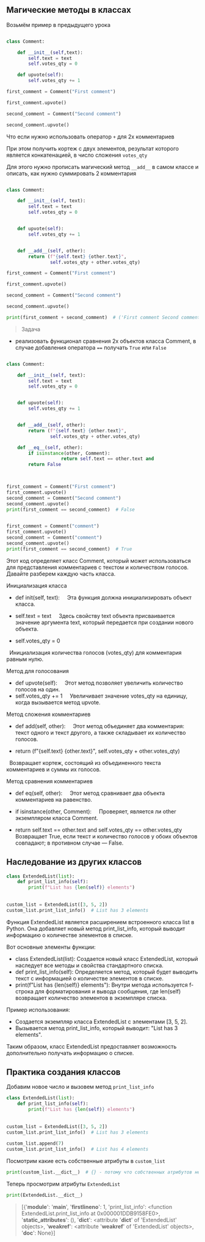 ## Магические методы в классах

Возьмём пример в предыдущего урока

```python

class Comment:  

    def __init__(self,text):  
        self.text = text  
        self.votes_qty = 0  

    def upvote(self):  
        self.votes_qty += 1

first_comment = Comment("First comment")  

first_comment.upvote()  

second_comment = Comment("Second comment")  

second_comment.upvote()

```

Что если нужно использовать оператор `+` для 2х комментариев

При этом получить кортеж с двух элементов, результат которого является конкатенацией, в число сложения `votes_qty`

Для этого нужно прописать магический метод `__add__` в самом классе и описать, как нужно суммировать 2 комментария

```python

class Comment:  

    def __init__(self, text):  
        self.text = text  
        self.votes_qty = 0  


    def upvote(self):  
        self.votes_qty += 1


    def __add__(self, other):  
        return (f"{self.text} {other.text}",  
                self.votes_qty + other.votes_qty)  

first_comment = Comment("First comment")  

first_comment.upvote()  

second_comment = Comment("Second comment")  

second_comment.upvote()  

print(first_comment + second_comment)  # ('First comment Second comment', 2)

```

> Задача

- реализовать функционал сравнения 2х объектов класса Comment, в случае добавления оператора `==` получать `True` или `False`

```python

class Comment:  

    def __init__(self, text):  
        self.text = text  
        self.votes_qty = 0  


    def upvote(self):  
        self.votes_qty += 1  


    def __add__(self, other):  
        return (f"{self.text} {other.text}",  
                self.votes_qty + other.votes_qty)  

    def __eq__(self, other):  
        if isinstance(other, Comment):  
                    return self.text == other.text and                           self.votes_qty == other.votes_qty  
        return False

  

first_comment = Comment("First comment")  
first_comment.upvote()  
second_comment = Comment("Second comment")  
second_comment.upvote()  
print(first_comment == second_comment)  # False
  

first_comment = Comment("comment")  
first_comment.upvote()  
second_comment = Comment("comment")  
second_comment.upvote()  
print(first_comment == second_comment)  # True

```


Этот код определяет класс Comment, который может использоваться для представления комментариев с текстом и количеством голосов. Давайте разберем каждую часть класса.

Инициализация класса

  - def init(self, text):  
  Эта функция должна инициализировать объект класса.

  - self.text = text  
  Здесь свойству text объекта присваивается значение аргумента text, который передается при создании нового объекта.

- self.votes_qty = 0  

  Инициализация количества голосов (votes_qty) для комментария равным нулю.

Метод для голосования

- def upvote(self):  
  Этот метод позволяет увеличить количество голосов на один.
- self.votes_qty += 1  
  Увеличивает значение votes_qty на единицу, когда вызывается метод upvote.

Метод сложения комментариев

  - def add(self, other):  
  Этот метод объединяет два комментария: текст одного и текст другого, а также складывает их количество голосов.

- return (f"{self.text} {other.text}", self.votes_qty + other.votes_qty)  

  Возвращает кортеж, состоящий из объединенного текста комментариев и суммы их голосов.

Метод сравнения комментариев

  - def eq(self, other):  
  Этот метод сравнивает два объекта комментариев на равенство.

  - if isinstance(other, Comment):  
  Проверяет, является ли other экземпляром класса Comment.

- return self.text == other.text and self.votes_qty == other.votes_qty  
  Возвращает True, если текст и количество голосов у обоих объектов совпадают; в противном случае — False.

## Наследование из других классов

```python
class ExtendedList(list):  
    def print_list_info(self):  
        print(f"List has {len(self)} elements")  
  
  
custom_list = ExtendedList([3, 5, 2])  
custom_list.print_list_info()  # List has 3 elements
```

Функция ExtendedList является расширением встроенного класса list в Python. Она добавляет новый метод print_list_info, который выводит информацию о количестве элементов в списке. 

Вот основные элементы функции:

- class ExtendedList(list): Создается новый класс ExtendedList, который наследует все методы и свойства стандартного списка.
- def print_list_info(self): Определяется метод, который будет выводить текст с информацией о количестве элементов в списке.
- print(f"List has {len(self)} elements"): Внутри метода используется f-строка для форматирования и вывода сообщения, где len(self) возвращает количество элементов в экземпляре списка.

Пример использования:
- Создается экземпляр класса ExtendedList с элементами [3, 5, 2].
- Вызывается метод print_list_info, который выводит: "List has 3 elements". 

Таким образом, класс ExtendedList предоставляет возможность дополнительно получать информацию о списке. 

## Практика создания классов

Добавим новое число и вызовем метод `print_list_info`

```python
class ExtendedList(list):  
    def print_list_info(self):  
        print(f"List has {len(self)} elements")  
  
  
custom_list = ExtendedList([3, 5, 2])  
custom_list.print_list_info()  # List has 3 elements
  
custom_list.append(7)  
custom_list.print_list_info()  # List has 4 elements
```

Посмотрим какие есть собственные атрибуты в `custom_list`

```python
print(custom_list.__dict__)  # {} - потому что собственных атрибутов нет
```

Теперь просмотрим атрибуты `ExtendedList`

```python
print(ExtendedList.__dict__)
```

> [{'__module__': '__main__', '__firstlineno__': 1, 'print_list_info': <function ExtendedList.print_list_info at 0x000001DDB9158FE0>, '__static_attributes__': (), '__dict__': <attribute '__dict__' of 'ExtendedList' objects>, '__weakref__': <attribute '__weakref__' of 'ExtendedList' objects>, '__doc__': None}]
